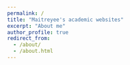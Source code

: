 ```yaml
---
permalink: /
title: "Maitreyee's academic websites"
excerpt: "About me"
author_profile: true
redirect_from: 
  - /about/
  - /about.html
---
```

